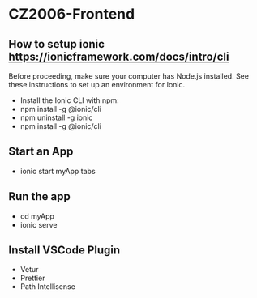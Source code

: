 # CZ2006-Frontend 
## How to setup ionic https://ionicframework.com/docs/intro/cli
Before proceeding, make sure your computer has Node.js installed. See these instructions to set up an environment for Ionic.

+ Install the Ionic CLI with npm: 
+ npm install -g @ionic/cli
+ npm uninstall -g ionic
+ npm install -g @ionic/cli

## Start an App
+ ionic start myApp tabs

## Run the app
+ cd myApp
+ ionic serve

## Install VSCode Plugin
+ Vetur
+ Prettier
+ Path Intellisense
